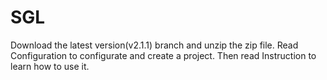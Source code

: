 # SGL
Download the latest version(v2.1.1) branch and unzip the zip file. Read Configuration to configurate and create a project. Then read Instruction to learn how to use it.
